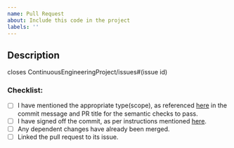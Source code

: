 ```yaml
---
name: Pull Request
about: Include this code in the project
labels: ''
---
```

## Description
<!-- Please include a summary of the change and which issue is fixed. Please also include relevant motivation and context. List any dependencies that are required for this change. -->

closes ContinuousEngineeringProject/issues#(issue id)

### Checklist:
- [ ] I have mentioned the appropriate type(scope), as referenced [here](/CONTRIBUTING.md#commit-message-guidelines) in the commit message and PR title for the semantic checks to pass.
- [ ] I have signed off the commit, as per instructions mentioned [here](/CONTRIBUTING.md#how-to-sign-your-commits).
- [ ] Any dependent changes have already been merged.
- [ ] Linked the pull request to its issue.